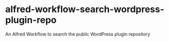 # alfred-workflow-search-wordpress-plugin-repo
An Alfred Workflow to search the public WordPress plugin repository
